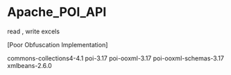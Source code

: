 # Apache_POI_API
read , write excels

[Poor Obfuscation Implementation]

commons-collections4-4.1
poi-3.17
poi-ooxml-3.17
poi-ooxml-schemas-3.17
xmlbeans-2.6.0
